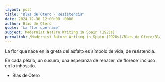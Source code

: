 ```yaml
---
layout: post
title: "Blas de Otero - Resistencia"
date: 2024-12-30 12:00:00 -0000
author: Blas de Otero
quote: "La flor que nace"
subject: Modernist Nature Writing in Spain (1920s)
permalink: /Modernist Nature Writing in Spain (1920s)/Blas de Otero/Blas de Otero - Resistencia
---
```


La flor que nace
 en la grieta del asfalto
 es símbolo de vida,
 de resistencia.

 En cada pétalo,
 un susurro,
 una esperanza
 de renacer,
 de florecer
 incluso en lo inhóspito.

- Blas de Otero
